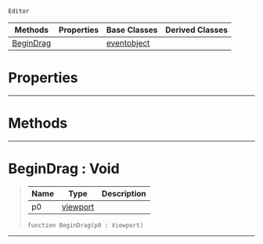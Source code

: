  `Editor`

|Methods|Properties|Base Classes|Derived Classes|
|---|---|---|---|
|[ BeginDrag](https://github.com/dragonCASTjosh/PlasmaDocs/blob/master/code_reference/class_reference/tool.markdown#begindrag-void)| |[eventobject](https://github.com/dragonCASTjosh/PlasmaDocs/blob/master/code_reference/class_reference/eventobject.markdown)| |


 #  Properties


---  
 #  Methods


---  
 #  BeginDrag : Void

> 
> |Name|Type|Description|
> |---|---|---|
> |p0|[viewport](https://github.com/dragonCASTjosh/PlasmaDocs/blob/master/code_reference/class_reference/viewport.markdown)| |
> ``` lang=cpp, name=Lightning
> function BeginDrag(p0 : Viewport)
> ``` 


---  
 

 